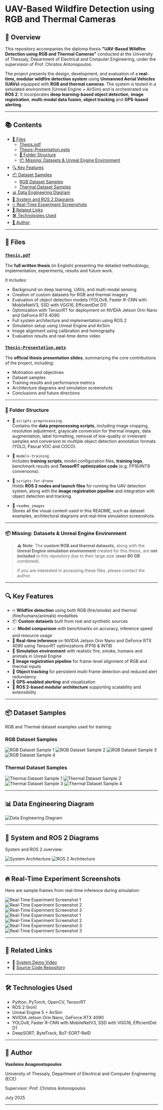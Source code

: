 # UAV-Based Wildfire Detection using RGB and Thermal Cameras

## 📘 Overview

This repository accompanies the diploma thesis **"UAV-Based Wildfire Detection using RGB and Thermal Cameras"** conducted at the University of Thessaly, Department of Electrical and Computer Engineering, under the supervision of Prof. Christos Antonopoulos.

The project presents the design, development, and evaluation of a **real-time, modular wildfire detection system** using **Unmanned Aerial Vehicles (UAVs)** equipped with **RGB and thermal cameras**. The system is tested in a simulated environment (Unreal Engine + AirSim) and is orchestrated via **ROS 2**. It incorporates **deep learning-based object detection**, **image registration**, **multi-modal data fusion**, **object tracking** and **GPS-based alerting**.

---

## 📚 Contents

- [📄 Files](#-files)
  - [Thesis.pdf](#thesispdf)
  - [Thesis-Presentation.pptx](#thesis-presentationpptx)
  - [📁 Folder Structure](#folder-structure)
  - [📦 Missing: Datasets & Unreal Engine Environment](#missing-datasets--unreal-engine-environment)
- [🔍 Key Features](#-key-features)
- [📦 Dataset Samples](#-dataset-samples)
  - [RGB Dataset Samples](#rgb-dataset-samples)
  - [Thermal Dataset Samples](#thermal-dataset-samples)
- [📊 Data Engineering Diagram](#-data-engineering-diagram)
- [🧠 System and ROS 2 Diagrams](#-system-and-ros-2-diagrams)
- [🔥 Real-Time Experiment Screenshots](#-real-time-experiment-screenshots)
- [📎 Related Links](#-related-links)
- [🛠 Technologies Used](#-technologies-used)
- [📌 Author](#-author)

---

## 📄 Files

### [`Thesis.pdf`](Thesis.pdf)
The **full written thesis** (in English) presenting the detailed methodology, implementation, experiments, results and future work.

It includes:
- Background on deep learning, UAVs, and multi-modal sensing
- Creation of custom datasets for RGB and thermal imagery
- Evaluation of object detection models (YOLOv8, Faster R-CNN with MobileNetV3, SSD with VGG16, EfficientDet D1)
- Optimization with TensorRT for deployment on NVIDIA Jetson Orin Nano and GeForce RTX 4090
- Full system architecture and implementation using ROS 2
- Simulation setup using Unreal Engine and AirSim
- Image alignment using calibration and homography
- Evaluation results and real-time demo video

### [`Thesis-Presentation.pptx`](Thesis-Presentation.pptx)
The **official thesis presentation slides**, summarizing the core contributions of the project, including:
- Motivation and objectives
- Dataset samples
- Training results and performance metrics
- Architecture diagrams and simulation screenshots
- Conclusions and future directions

---

### 📁 Folder Structure

- 📂 `scripts-preprocessing`  
  Contains the **data preprocessing scripts**, including image cropping, resolution adjustment, grayscale conversion for thermal images, data augmentation, label formatting, removal of low-quality or irrelevant samples and conversion to multiple object detection annotation formats (YOLO, Pascal VOC and COCO).

- 📂 `models-training`  
  Includes **training scripts**, model configuration files, **training logs**, benchmark results and **TensorRT optimization code** (e.g. FP16/INT8 conversions).

- 📂 `scripts-for-drone`  
  Holds **ROS 2 nodes and launch files** for running the UAV detection system, along with the **image registration pipeline** and integration with object detection and tracking.

- 📂 `readme_images`  
  Stores all the visual content used in this README, such as dataset examples, architectural diagrams and real-time simulation screenshots.

---

### 📦 Missing: Datasets & Unreal Engine Environment

> ⚠️ **Note**: The **custom RGB and thermal datasets**, along with the **Unreal Engine simulation environment** created for this thesis, are **not included** in this repository due to their large size (**over 80 GB** combined).  
>  
> If you are interested in accessing these files, please contact the author.

---

## 🔍 Key Features

- 🔥 **Wildfire detection** using both RGB (fire/smoke) and thermal (fire/humans/animals) modalities
- 📦 **Custom datasets** built from real and synthetic sources
- 📈 **Model comparison** with benchmarks on accuracy, inference speed and resource usage
- 🧠 **Real-time inference** on NVIDIA Jetson Orin Nano and GeForce RTX 4090 using TensorRT optimizations (FP16 & INT8)
- 🎥 **Simulation environment** with realistic fire, smoke, humans and animals in Unreal Engine
- 📐 **Image registration pipeline** for frame-level alignment of RGB and thermal inputs
- 🎯 **Object tracking** for persistent multi-frame detection and reduced alert redundancy
- 📡 **GPS-enabled alerting** and visualization
- 🧱 **ROS 2-based modular architecture** supporting scalability and extensibility

---

## 📦 Dataset Samples

RGB and Thermal dataset examples used for training:

### RGB Dataset Samples

![RGB Dataset Sample 1](readme_images/rgb_sample_1.png)
![RGB Dataset Sample 2](readme_images/rgb_sample_3.png)
![RGB Dataset Sample 3](readme_images/rgb_sample_5.png)
![RGB Dataset Sample 4](readme_images/rgb_sample_6.png)

### Thermal Dataset Samples

![Thermal Dataset Sample 1](readme_images/thermal_sample_3.png)
![Thermal Dataset Sample 2](readme_images/thermal_sample_5.png)
![Thermal Dataset Sample 3](readme_images/thermal_sample_13.png)
![Thermal Dataset Sample 4](readme_images/thermal_sample_17.png)

---

## 📊 Data Engineering Diagram

![Data Engineering Diagram](readme_images/data_engineering.png)

---

## 🧠 System and ROS 2 Diagrams

System and ROS 2 overview:

![System Architecture](readme_images/system_architecture.png)
![ROS 2 Architecture](readme_images/ROS2_architecture.png)

---

## 🔥 Real-Time Experiment Screenshots

Here are sample frames from real-time inference during simulation:

![Real-Time Experiment Screenshot 1](readme_images/img_1_unreal.jpg)
![Real-Time Experiment Screenshot 2](readme_images/img_2_unreal.jpg)
![Real-Time Experiment Screenshot 3](readme_images/img_3_unreal.jpg)
![Real-Time Experiment Screenshot 1](readme_images/img_4_unreal.jpg)
![Real-Time Experiment Screenshot 2](readme_images/img_5_unreal.jpg)
![Real-Time Experiment Screenshot 3](readme_images/img_6_unreal.jpg)
![Real-Time Experiment Screenshot 3](readme_images/img_7_unreal.jpg)

---

## 📎 Related Links

- 🎥 [System Demo Video](https://youtu.be/7VyGpnn9aZ4)
- 📂 [Source Code Repository](https://github.com/vasilisanagno/UAV-Based-Wildfire-Detection-using-RGB-and-Thermal-Cameras)

---

## 🛠 Technologies Used

- Python, PyTorch, OpenCV, TensorRT
- ROS 2 (Iron)
- Unreal Engine 5 + AirSim
- NVIDIA Jetson Orin Nano, GeForce RTX 4090
- YOLOv8, Faster R-CNN with MobileNetV3, SSD with VGG16, EfficientDet D1
- DeepSORT, ByteTrack, BoT-SORT-ReID

---

## 📌 Author

**Vasileios Anagnostopoulos**

University of Thessaly, Department of Electrical and Computer Engineering (ECE)

Supervisor: Prof. Christos Antonopoulos

July 2025

---


